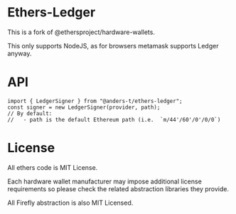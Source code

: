 Ethers-Ledger
================

This is a fork of @ethersproject/hardware-wallets.

This only supports NodeJS, as for browsers metamask supports Ledger anyway.

API
===

```
import { LedgerSigner } from "@anders-t/ethers-ledger";
const signer = new LedgerSigner(provider, path);
// By default:
//   - path is the default Ethereum path (i.e.  `m/44'/60'/0'/0/0`)
```

License
=======

All ethers code is MIT License.

Each hardware wallet manufacturer may impose additional license
requirements so please check the related abstraction libraries
they provide.

All Firefly abstraction is also MIT Licensed.
